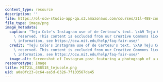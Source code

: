 ```yaml
---
content_type: resource
description: ''
file: https://ol-ocw-studio-app-qa.s3.amazonaws.com/courses/21l-488-contemporary-literature-street-haunting-in-the-global-city-spring-2018/a0a0fc238c64aa5d83267f103567da45_MIT21L_488S18_tejucole.png
file_type: image/png
image_metadata:
  caption: "Teju Cole's Instagram use of de Certeau's text. \xA9 Teju Cole. All rights\
    \ reserved. This content is excluded from our Creative Commons license. For more\
    \ information, see https://ocw.mit.edu/help/faq-fair-use/"
  credit: "Teju Cole's Instagram use of de Certeau's text. \xA9 Teju Cole. All rights\
    \ reserved. This content is excluded from our Creative Commons license. For more\
    \ information, see https://ocw.mit.edu/help/faq-fair-use/"
  image-alt: Screenshot of Instagram post featuring a photograph of a wall and text.
resourcetype: Image
title: MIT21L_488S18_tejucole.png
uid: a0a0fc23-8c64-aa5d-8326-7f103567da45
---
```

